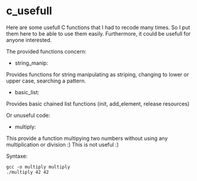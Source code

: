c_usefull
=========

Here are some usefull C functions that I had to recode many times. 
So I put them here to be able to use them easily. Furthermore, it could be usefull for anyone interested.

The provided functions concern:

- string_manip:

Provides functions for string manipulating as striping, changing to lower or upper case, searching a pattern.

- basic_list:

Provides basic chained list functions (init, add_element, release resources)

Or unuseful code:

- multiply:

This provide a function multipying two numbers without using any multiplication or division :)
This is not useful :)

Syntaxe:

    gcc -o multiply multiply
    ./multiply 42 42
